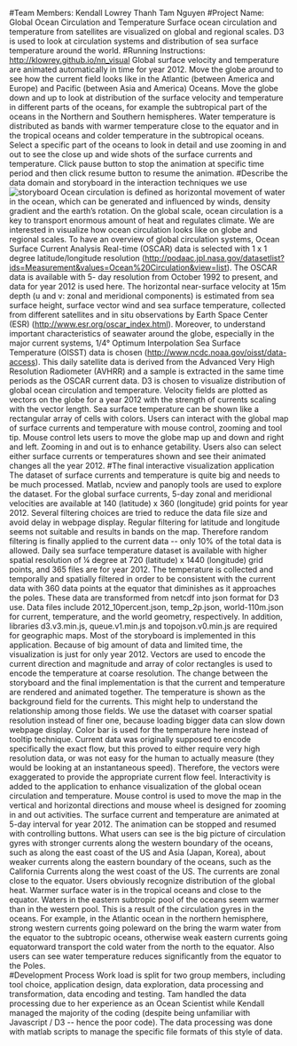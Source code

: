 
#Team Members: 
Kendall Lowrey
Thanh Tam Nguyen
#Project Name: Global Ocean Circulation and Temperature
Surface ocean circulation and temperature from satellites are visualized on global and regional scales. D3 is used to look at circulation systems and distribution of sea surface temperature around the world.
#Running Instructions:
http://klowrey.github.io/nn_visual Global surface velocity and temperature are animated automatically in time for year 2012.
Move the globe around to see how the current field looks like in the Atlantic (between America and Europe) and Pacific (between Asia and America) Oceans. 
Move the globe down and up to look at distribution of the surface velocity and temperature in different parts of the oceans, for example the subtropical part of the oceans in the Northern and Southern hemispheres. Water temperature is distributed as bands with warmer temperature close to the equator and in the tropical oceans and colder temperature in the subtropical oceans.
Select a specific part of the oceans to look in detail and use zooming in and out to see the close up and wide shots of the surface currents and temperature.
Click pause button to stop the animation at specific time period and then click resume button to resume the animation.
#Describe the data domain and storyboard in the interaction techniques we use
![storyboard](http://github.com/klowrey/nn_visual/data/storyboard.png)
Ocean circulation is defined as horizontal movement of water in the ocean, which can be generated and influenced by winds, density gradient and the earth’s rotation. On the global scale, ocean circulation is a key to transport enormous amount of heat and regulates climate. We are interested in visualize how ocean circulation looks like on globe and regional scales. To have an overview of global circulation systems, Ocean Surface Current Analysis Real-time (OSCAR) data is selected with 1 x 1 degree latitude/longitude resolution (http://podaac.jpl.nasa.gov/datasetlist?ids=Measurement&values=Ocean%20Circulation&view=list). The OSCAR data is available with 5- day resolution from October 1992 to present, and data for year 2012 is used here. The horizontal near-surface velocity at 15m depth (u and v: zonal and meridional components) is estimated from sea surface height, surface vector wind and sea surface temperature, collected from different satellites and in situ observations by Earth Space Center (ESR) (http://www.esr.org/oscar_index.html). 
Moreover, to understand important characteristics of seawater around the globe, especially in the major current systems, 1/4° Optimum Interpolation Sea Surface Temperature (OISST) data is chosen (http://www.ncdc.noaa.gov/oisst/data-access). This daily satellite data is derived from the Advanced Very High Resolution Radiometer (AVHRR) and a sample is extracted in the same time periods as the OSCAR current data.
D3 is chosen to visualize distribution of global ocean circulation and temperature. Velocity fields are plotted as vectors on the globe for a year 2012 with the strength of currents scaling with the vector length. Sea surface temperature can be shown like a rectangular array of cells with colors. Users can interact with the global map of surface currents and temperature with mouse control, zooming and tool tip. Mouse control lets users to move the globe map up and down and right and left. Zooming in and out is to enhance getability. Users also can select either surface currents or temperatures shown and see their animated changes all the year 2012. 
#The final interactive visualization application
The dataset of surface currents and temperature is quite big and needs to be much processed.  Matlab, ncview and panoply tools are used to explore the dataset. For the global surface currents, 5-day zonal and meridional velocities are available at 140 (latitude) x 360 (longitude) grid points for year 2012. Several filtering choices are tried to reduce the data file size and avoid delay in webpage display. Regular filtering for latitude and longitude seems not suitable and results in bands on the map. Therefore random filtering is finally applied to the current data -- only 10% of the total data is allowed. Daily sea surface temperature dataset is available with higher spatial resolution of ¼ degree at 720 (latitude) x 1440 (longitude) grid points, and 365 files are for year 2012. The temperature is collected and temporally and spatially filtered in order to be consistent with the current data with 360 data points at the equator that diminishes as it approaches the poles. These data are transformed from netcdf into json format for D3 use. Data files include 2012_10percent.json, temp_2p.json, world-110m.json for current, temperature, and the world geometry, respectively. In addition, libraries d3.v3.min.js, queue.v1.min.js and topojson.v0.min.js are required for geographic maps.
Most of the storyboard is implemented in this application. Because of big amount of data and limited time, the visualization is just for only year 2012. Vectors are used to encode the current direction and magnitude and array of color rectangles is used to encode the temperature at coarse resolution. The change between the storyboard and the final implementation is that the current and temperature are rendered and animated together. The temperature is shown as the background field for the currents. This might help to understand the relationship among those fields. We use the dataset with coarser spatial resolution instead of finer one, because loading bigger data can slow down webpage display. Color bar is used for the temperature here instead of tooltip technique. Current data was originally supposed to encode specifically the exact flow, but this proved to either require very high resolution data, or was not easy for the human to actually measure (they would be looking at an instantaneous speed). Therefore, the vectors were exaggerated to provide the appropriate current flow feel.
Interactivity is added to the application to enhance visualization of the global ocean circulation and temperature. Mouse control is used to move the map in the vertical and horizontal directions and mouse wheel is designed for zooming in and out activities. The surface current and temperature are animated at 5-day interval for year 2012. The animation can be stopped and resumed with controlling buttons. 
What users can see is the big picture of circulation gyres with stronger currents along the western boundary of the oceans, such as along the east coast of the US and Asia (Japan, Korea), about weaker currents along the eastern boundary of the oceans, such as the California Currents along the west coast of the US. The currents are zonal close to the equator. Users obviously recognize distribution of the global heat. Warmer surface water is in the tropical oceans and close to the equator. Waters in the eastern subtropic pool of the oceans seem warmer than in the western pool. This is a result of the circulation gyres in the oceans. For example, in the Atlantic ocean in the northern hemisphere, strong western currents going poleward on the bring the warm water from the equator to the subtropic oceans, otherwise weak eastern currents going equatorward transport the cold water from the north to the equator. Also users can see water temperature reduces significantly from the equator to the Poles.  
#Development Process
Work load is split for two group members, including tool choice, application design, data exploration, data processing and transformation, data encoding and testing. Tam handled the data processing due to her experience as an Ocean Scientist while Kendall managed the majority of the coding (despite being unfamiliar with Javascript / D3 -- hence the poor code). The data processing was done with matlab scripts to manage the specific file formats of this style of data.


